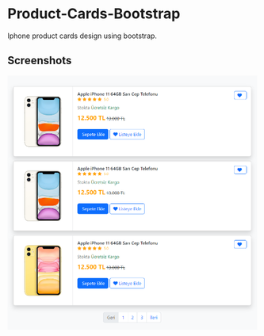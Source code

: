 # Product-Cards-Bootstrap

Iphone product cards design using bootstrap.

## Screenshots

![HomeScreen](img/HomePage.PNG)
